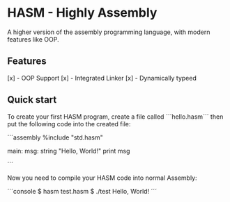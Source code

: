 # HASM - Highly Assembly

A higher version of the assembly programming language, with modern
features like OOP.

## Features
[x] - OOP Support
[x] - Integrated Linker
[x] - Dynamically typeed

## Quick start
To create your first HASM program, create a file called ´´´hello.hasm´´´
then put the following code into the created file:

´´´assembly
%include "std.hasm"

main:
  msg: string "Hello, World!"
  print msg

´´´

Now you need to compile your HASM code into normal Assembly:

´´´console
$ hasm test.hasm
$ ./test
Hello, World!
´´´
